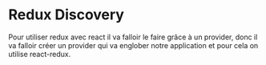 # Redux Discovery

Pour utiliser redux avec react il va falloir le faire grâce à un provider, donc il va falloir créer un provider qui va englober notre application et pour cela on utilise react-redux.

